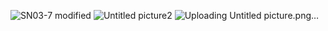 ![SN03-7 modified](https://github.com/StrontiumGroup/8-channel-DAC/assets/123593581/bc4c4f8d-47dc-4925-a4d4-15705e28278b)
![Untitled picture2](https://github.com/StrontiumGroup/8-channel-DAC/assets/123593581/7fb26296-bbc6-4698-9e76-7e26a4d37525)
![Uploading Untitled picture.png…]()
